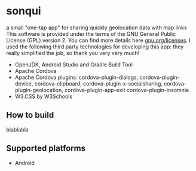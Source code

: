 # sonqui
a small "one-tap app" for sharing quickly geolocation data with map links
This software is provided under the terms of the GNU General Public License (GPL) version 2. You can find more details here [gnu.org/licenses](https://www.gnu.org/licenses/).
I used the following third party technologies for developing this app: they really simplified the job, so thank you very very much!

* OpenJDK, Android Studio and Gradle Build Tool
* Apache Cordova
* Apache Cordova plugins: cordova-plugin-dialogs, cordova-plugin-device, cordova-clipboard, cordova-plugin-x-socialsharing, cordova-plugin-geolocation, cordova-plugin-app-exit cordova-plugin-insomnia
* W3.CSS by W3Schools

## How to build
blablabla

## Supported platforms
* Android
